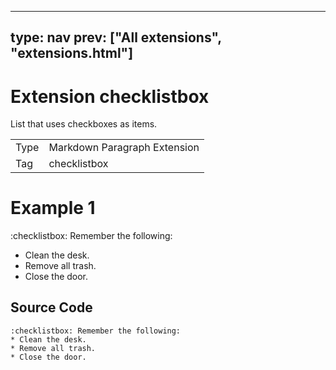 



---
type: nav
prev: ["All extensions", "extensions.html"]
---





# Extension checklistbox

List that uses checkboxes as items.
<table class="table"><tbody><td>Type</td><td>Markdown Paragraph Extension</td>
<tr></tr>
<td>Tag</td><td>checklistbox</td>
<tr></tr></tbody></table>






# Example 1

:checklistbox: Remember the following:
* Clean the desk.
* Remove all trash.
* Close the door.






## Source Code

```
:checklistbox: Remember the following:
* Clean the desk.
* Remove all trash.
* Close the door.
```



